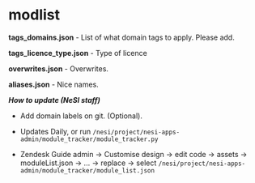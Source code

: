 # modlist


**tags_domains.json** - List of what domain tags to apply. Please add.

**tags_licence_type.json** - Type of licence

**overwrites.json** - Overwrites.

**aliases.json** - Nice names.


***How to update (NeSI staff)***

* Add domain labels on git. (Optional).

* Updates Daily, or run ```/nesi/project/nesi-apps-admin/module_tracker/module_tracker.py```

* Zendesk Guide admin → Customise design → edit code → assets → moduleList.json → ... → replace → select ```/nesi/project/nesi-apps-admin/module_tracker/module_list.json```
